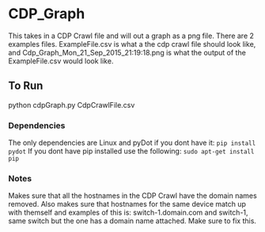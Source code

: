 # CDP_Graph

This takes in a CDP Crawl file and will out a graph as a png file. There are 2 examples files. ExampleFile.csv is what a the cdp crawl file should look like, and Cdp_Graph_Mon_21_Sep_2015_21:19:18.png is what the output of the ExampleFile.csv would look like.

## To Run
python cdpGraph.py CdpCrawlFile.csv

### Dependencies
The only dependencies are Linux and pyDot if you dont have it:
    `pip install pydot`
    If you dont have pip installed use the following:
    `sudo apt-get install pip`

### Notes
Makes sure that all the hostnames in the CDP Crawl have the domain names removed. 
Also makes sure that hostnames for the same device match up with themself and examples of this is:
switch-1.domain.com and switch-1, same switch but the one has a domain name attached. Make sure to fix this.
